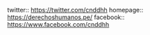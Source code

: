 twitter:: https://twitter.com/cnddhh
homepage:: https://derechoshumanos.pe/
facebook:: https://www.facebook.com/cnddhh
